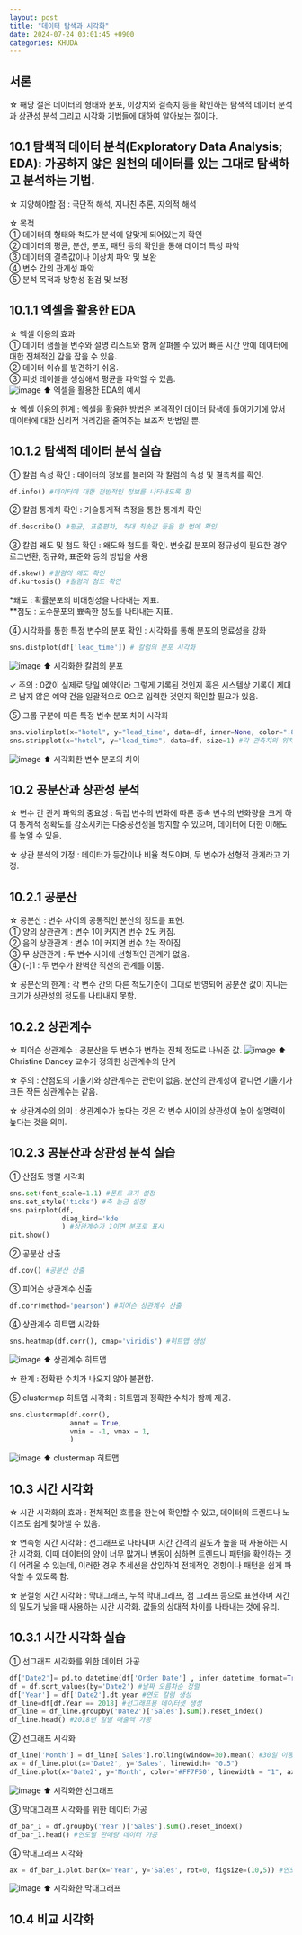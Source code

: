 ```yaml
---
layout: post
title: "데이터 탐색과 시각화"
date: 2024-07-24 03:01:45 +0900
categories: KHUDA
---
```

## **서론**
☆ 해당 절은 데이터의 형태와 분포, 이상치와 결측치 등을 확인하는 탐색적 데이터 분석과 상관성 분석 그리고 시각화 기법들에 대하여 알아보는 절이다.

## **10.1 탐색적 데이터 분석(Exploratory Data Analysis; EDA): 가공하지 않은 원천의 데이터를 있는 그대로 탐색하고 분석하는 기법.**
☆ 지양해야할 점 : 극단적 해석, 지나친 추론, 자의적 해석

☆ 목적   
➀ 데이터의 형태와 척도가 분석에 알맞게 되어있는지 확인   
➁ 데이터의 평균, 분산, 분포, 패턴 등의 확인을 통해 데이터 특성 파악     
➂ 데이터의 결측값이나 이상치 파악 및 보완    
➃ 변수 간의 관계성 파악    
➄ 분석 목적과 방향성 점검 및 보정

## 10.1.1 엑셀을 활용한 EDA
☆ 엑셀 이용의 효과     
➀ 데이터 샘플을 변수와 설명 리스트와 함께 살펴볼 수 있어 빠른 시간 안에 데이터에 대한 전체적인 감을 잡을 수 있음.   
➁ 데이터 이슈를 발견하기 쉬움.     
➂ 피벗 테이블을 생성해서 평균을 파악할 수 있음.    
![image](https://github.com/user-attachments/assets/757ff157-d351-41d9-a05e-3e4f87d2af9e)
⬆︎ 엑셀을 활용한 EDA의 예시 

☆ 엑셀 이용의 한계 : 엑셀을 활용한 방법은 본격적인 데이터 탐색에 들어가기에 앞서 데이터에 대한 심리적 거리감을 줄여주는 보조적 방법일 뿐.

## 10.1.2 탐색적 데이터 분석 실습
➀ 칼럼 속성 확인 : 데이터의 정보를 불러와 각 칼럼의 속성 및 결측치를 확인.
```python
df.info() #데이터에 대한 전반적인 정보를 나타내도록 함
```
➁ 칼럼 통계치 확인 : 기술통게적 측정을 통한 통계치 확인
```python
df.describe() #평균, 표준편차, 최대 최솟값 등을 한 번에 확인
```
➂ 칼럼 왜도 및 첨도 확인 : 왜도와 첨도를 확인. 변숫값 분포의 정규성이 필요한 경우 로그변환, 정규화, 표준화 등의 방법을 사용
```python
df.skew() #칼럼의 왜도 확인
df.kurtosis() #칼럼의 첨도 확인
```
*왜도 : 확률분포의 비대칭성을 나타내는 지표.    
**첨도 : 도수분포의 뾰족한 정도를 나타내는 지표.    

➃ 시각화를 통한 특정 변수의 분포 확인 : 시각화를 통해 분포의 명료성을 강화
```python
sns.distplot(df['lead_time']) # 칼럼의 분포 시각화 
```
![image](https://github.com/user-attachments/assets/27d87847-6d9d-4b84-99d7-bff47250f311)
⬆︎ 시각화한 칼럼의 분포

✓ 주의 : 0값이 실제로 당일 예약이라 그렇게 기록된 것인지 혹은 시스템상 기록이 제대로 남지 않은 예약 건을 일괄적으로 0으로 입력한 것인지 확인할 필요가 있음.

➄ 그룹 구분에 따른 특정 변수 분포 차이 시각화
```python
sns.violinplot(x="hotel", y="lead_time", data=df, inner=None, color=".8") #분포를 효과적으로 표현
sns.stripplot(x="hotel", y="lead_time", data=df, size=1) #각 관측치의 위치를 직관적으로 표현
```
![image](https://github.com/user-attachments/assets/ab892e2e-8e15-4cad-99e1-9f100ab52e8a)
⬆︎ 시각화한 변수 분포의 차이

## **10.2 공분산과 상관성 분석**
☆ 변수 간 관계 파악의 중요성 : 독립 변수의 변화에 따른 종속 변수의 변화량을 크게 하여 통계적 정확도를 감소시키는 다중공선성을 방지할 수 있으며, 데이터에 대한 이해도를 높일 수 있음.

☆ 상관 분석의 가정 : 데이터가 등간이나 비율 척도이며, 두 변수가 선형적 관계라고 가정.

## 10.2.1 공분산
☆ 공분산 : 변수 사이의 공통적인 분산의 정도를 표현.    
➀ 양의 상관관계 : 변수 1이 커지면 번수 2도 커짐.   
➁ 음의 상관관계 : 변수 1이 커지면 번수 2는 작아짐.     
➂ 무 상관관계 : 두 변수 사이에 선형적인 관계가 없음.   
➃ (-)1 : 두 변수가 완벽한 직선의 관계를 이룸.

☆ 공분산의 한계 : 각 변수 간의 다른 척도기준이 그대로 반영되어 공분산 값이 지니는 크기가 상관성의 정도를 나타내지 못함.

## 10.2.2 상관계수
☆ 피어슨 상관계수 : 공분산을 두 변수가 변하는 전체 정도로 나눠준 값.
![image](https://github.com/user-attachments/assets/48fb52b7-9524-4060-ab8e-69021cc48861)
⬆︎ Christine Dancey 교수가 정의한 상관계수의 단계    

☆ 주의 : 산점도의 기울기와 상관계수는 관련이 없음. 분산의 관계성이 같다면 기울기가 크든 작든 상관계수는 같음.

☆ 상관계수의 의미 : 상관계수가 높다는 것은 갹 변수 사이의 상관성이 높아 설명력이 높다는 것을 의미.

## 10.2.3 공분산과 상관성 분석 실습
➀ 산점도 행렬 시각화
```python
sns.set(font_scale=1.1) #폰트 크기 설정
sns.set_style('ticks') #축 눈금 설정
sns.pairplot(df,
             diag_kind='kde'
             ) #상관계수가 1이면 분포로 표시
pit.show()
```
➁ 공분산 산출
```python
df.cov() #공분산 산출
```
➂ 피어슨 상관계수 산출
```python
df.corr(method='pearson') #피어슨 상관계수 산출
```
➃ 상관계수 히트맵 시각화
```python
sns.heatmap(df.corr(), cmap='viridis') #히트맵 생성
```
![image](https://github.com/user-attachments/assets/3f314c3f-a1f4-41de-b858-7c40956fb8fe)
⬆︎ 상관계수 히트맵  

☆ 한계 : 정확한 수치가 나오지 않아 불편함.

➄ clustermap 히트맵 시각화 : 히트맵과 정확한 수치가 함께 제공.
```python
sns.clustermap(df.corr(),
               annot = True,
               vmin = -1, vmax = 1,
               )
```
![image](https://github.com/user-attachments/assets/7ffd0ec3-5e5e-4d5c-ab67-f5c2a6cc2b08)
⬆︎ clustermap 히트맵

## **10.3 시간 시각화**
☆ 시간 시각화의 효과 : 전체적인 흐름을 한눈에 확인할 수 있고, 데이터의 트렌드나 노이즈도 쉽게 찾아낼 수 있음.

☆ 연속형 시간 시각화 : 선그래프로 나타내며 시간 간격의 밀도가 높을 때 사용하는 시간 시각화. 이때 데이터의 양이 너무 많거나 변동이 심하면 트렌드나 패턴을 확인하는 것이 어려울 수 있는데, 이러한 경우 추세선을 삽입하여 전체적인 경향이나 패턴을 쉽게 파악할 수 있도록 함.

☆ 분절형 시간 시각화 : 막대그래프, 누적 막대그래프, 점 그래프 등으로 표현하며 시간의 밀도가 낮을 때 사용하는 시간 시각화. 값들의 상대적 차이를 나타내는 것에 유리.

## 10.3.1 시간 시각화 실습
➀ 선그래프 시각화를 위한 데이터 가공
```python
df['Date2']= pd.to_datetime(df['Order Date'] , infer_datetime_format=True) #date 칼럼 날짜 형식 변환
df = df.sort_values(by='Date2') #날짜 오름차순 정렬
df['Year'] = df['Date2'].dt.year #연도 칼럼 생성
df_line=df[df.Year == 2018] #선그래프용 데이터셋 생성
df_line = df_line.groupby('Date2')['Sales'].sum().reset_index()
df_line.head() #2018년 일별 매출액 가공
```
➁ 선그래프 시각화
```python
df_line['Month'] = df_line['Sales'].rolling(window=30).mean() #30일 이동평균 생성
ax = df_line.plot(x='Date2', y='Sales', linewidth= "0.5")
df_line.plot(x='Date2', y='Month', color='#FF7F50', linewidth = "1", ax=ax)#선그래프 시각화
```
![image](https://github.com/user-attachments/assets/eab7bfeb-4329-47e5-9ac7-1860bb37a760)
⬆︎ 시각화한 선그래프

➂ 막대그래프 시각화를 위한 데이터 가공
```python
df_bar_1 = df.groupby('Year')['Sales'].sum().reset_index()
df_bar_1.head() #연도별 판매량 데이터 가공
```
➃ 막대그래프 시각화
```python
ax = df_bar_1.plot.bar(x='Year', y='Sales', rot=0, figsize=(10,5)) #연도별 매출액 막대그래프 시각화
```
![image](https://github.com/user-attachments/assets/1679a068-2293-40c8-9307-e53ecab59dab)
⬆︎ 시각화한 막대그래프

## **10.4 비교 시각화**
